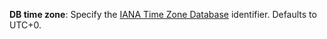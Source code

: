 **DB time zone**: Specify the [IANA Time Zone Database](https://www.iana.org/time-zones) identifier. Defaults to UTC+0.

